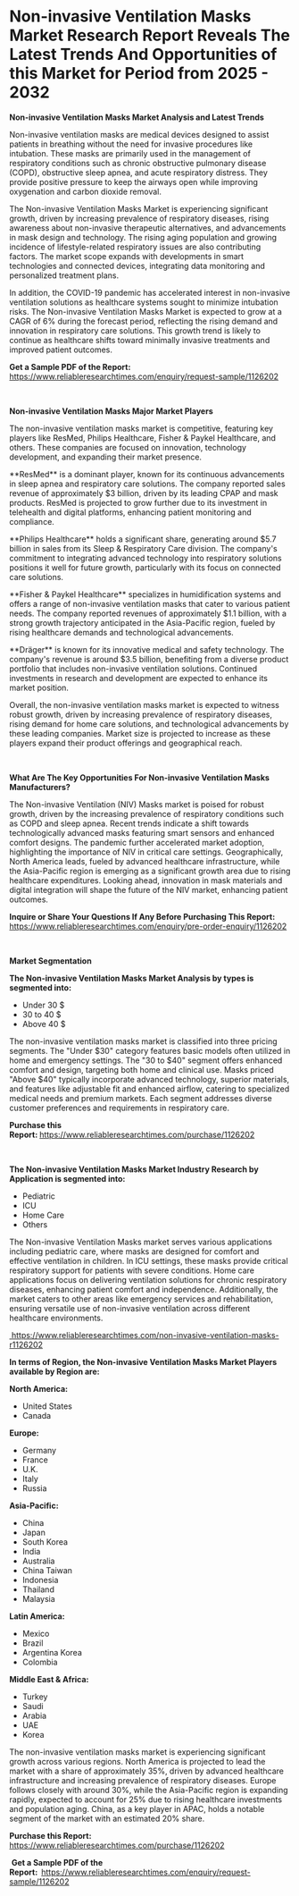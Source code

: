 <p><h1>Non-invasive Ventilation Masks Market Research Report Reveals The Latest Trends And Opportunities of this Market for Period from 2025 - 2032</h1></p><p><strong>Non-invasive Ventilation Masks Market Analysis and Latest Trends</strong></p>
<p><p>Non-invasive ventilation masks are medical devices designed to assist patients in breathing without the need for invasive procedures like intubation. These masks are primarily used in the management of respiratory conditions such as chronic obstructive pulmonary disease (COPD), obstructive sleep apnea, and acute respiratory distress. They provide positive pressure to keep the airways open while improving oxygenation and carbon dioxide removal.</p><p>The Non-invasive Ventilation Masks Market is experiencing significant growth, driven by increasing prevalence of respiratory diseases, rising awareness about non-invasive therapeutic alternatives, and advancements in mask design and technology. The rising aging population and growing incidence of lifestyle-related respiratory issues are also contributing factors. The market scope expands with developments in smart technologies and connected devices, integrating data monitoring and personalized treatment plans.</p><p>In addition, the COVID-19 pandemic has accelerated interest in non-invasive ventilation solutions as healthcare systems sought to minimize intubation risks. The Non-invasive Ventilation Masks Market is expected to grow at a CAGR of 6% during the forecast period, reflecting the rising demand and innovation in respiratory care solutions. This growth trend is likely to continue as healthcare shifts toward minimally invasive treatments and improved patient outcomes.</p></p>
<p><strong>Get a Sample PDF of the Report:&nbsp;</strong> <a href="https://www.reliableresearchtimes.com/enquiry/request-sample/1126202?utm_campaign=3721&utm_medium=2&utm_source=Github&utm_content=ia&utm_term=16042025&utm_id=non-invasive-ventilation-masks">https://www.reliableresearchtimes.com/enquiry/request-sample/1126202</a></p>
<p>&nbsp;</p>
<p><strong>Non-invasive Ventilation Masks Major Market Players</strong></p>
<p><p>The non-invasive ventilation masks market is competitive, featuring key players like ResMed, Philips Healthcare, Fisher & Paykel Healthcare, and others. These companies are focused on innovation, technology development, and expanding their market presence.</p><p>**ResMed** is a dominant player, known for its continuous advancements in sleep apnea and respiratory care solutions. The company reported sales revenue of approximately $3 billion, driven by its leading CPAP and mask products. ResMed is projected to grow further due to its investment in telehealth and digital platforms, enhancing patient monitoring and compliance.</p><p>**Philips Healthcare** holds a significant share, generating around $5.7 billion in sales from its Sleep & Respiratory Care division. The company's commitment to integrating advanced technology into respiratory solutions positions it well for future growth, particularly with its focus on connected care solutions.</p><p>**Fisher & Paykel Healthcare** specializes in humidification systems and offers a range of non-invasive ventilation masks that cater to various patient needs. The company reported revenues of approximately $1.1 billion, with a strong growth trajectory anticipated in the Asia-Pacific region, fueled by rising healthcare demands and technological advancements.</p><p>**Dräger** is known for its innovative medical and safety technology. The company's revenue is around $3.5 billion, benefiting from a diverse product portfolio that includes non-invasive ventilation solutions. Continued investments in research and development are expected to enhance its market position.</p><p>Overall, the non-invasive ventilation masks market is expected to witness robust growth, driven by increasing prevalence of respiratory diseases, rising demand for home care solutions, and technological advancements by these leading companies. Market size is projected to increase as these players expand their product offerings and geographical reach.</p></p>
<p>&nbsp;</p>
<p><strong>What Are The Key Opportunities For Non-invasive Ventilation Masks Manufacturers?</strong></p>
<p><p>The Non-invasive Ventilation (NIV) Masks market is poised for robust growth, driven by the increasing prevalence of respiratory conditions such as COPD and sleep apnea. Recent trends indicate a shift towards technologically advanced masks featuring smart sensors and enhanced comfort designs. The pandemic further accelerated market adoption, highlighting the importance of NIV in critical care settings. Geographically, North America leads, fueled by advanced healthcare infrastructure, while the Asia-Pacific region is emerging as a significant growth area due to rising healthcare expenditures. Looking ahead, innovation in mask materials and digital integration will shape the future of the NIV market, enhancing patient outcomes.</p></p>
<p><strong>Inquire or Share Your Questions If Any Before Purchasing This Report:</strong> <a href="https://www.reliableresearchtimes.com/enquiry/pre-order-enquiry/1126202?utm_campaign=3721&utm_medium=2&utm_source=Github&utm_content=ia&utm_term=16042025&utm_id=non-invasive-ventilation-masks">https://www.reliableresearchtimes.com/enquiry/pre-order-enquiry/1126202</a></p>
<p>&nbsp;</p>
<p><strong>Market Segmentation</strong></p>
<p><strong>The Non-invasive Ventilation Masks Market Analysis by types is segmented into:</strong></p>
<p><ul><li>Under 30 $</li><li>30 to 40 $</li><li>Above 40 $</li></ul></p>
<p><p>The non-invasive ventilation masks market is classified into three pricing segments. The "Under $30" category features basic models often utilized in home and emergency settings. The "30 to $40" segment offers enhanced comfort and design, targeting both home and clinical use. Masks priced "Above $40" typically incorporate advanced technology, superior materials, and features like adjustable fit and enhanced airflow, catering to specialized medical needs and premium markets. Each segment addresses diverse customer preferences and requirements in respiratory care.</p></p>
<p><strong>Purchase this Report:&nbsp;</strong><a href="https://www.reliableresearchtimes.com/purchase/1126202?utm_campaign=3721&utm_medium=2&utm_source=Github&utm_content=ia&utm_term=16042025&utm_id=non-invasive-ventilation-masks">https://www.reliableresearchtimes.com/purchase/1126202</a></p>
<p>&nbsp;</p>
<p><strong>The Non-invasive Ventilation Masks Market Industry Research by Application is segmented into:</strong></p>
<p><ul><li>Pediatric</li><li>ICU</li><li>Home Care</li><li>Others</li></ul></p>
<p><p>The Non-invasive Ventilation Masks market serves various applications including pediatric care, where masks are designed for comfort and effective ventilation in children. In ICU settings, these masks provide critical respiratory support for patients with severe conditions. Home care applications focus on delivering ventilation solutions for chronic respiratory diseases, enhancing patient comfort and independence. Additionally, the market caters to other areas like emergency services and rehabilitation, ensuring versatile use of non-invasive ventilation across different healthcare environments.</p></p>
<p><a href="https://www.reliableresearchtimes.com/non-invasive-ventilation-masks-r1126202?utm_campaign=3721&utm_medium=2&utm_source=Github&utm_content=ia&utm_term=16042025&utm_id=non-invasive-ventilation-masks">&nbsp;https://www.reliableresearchtimes.com/non-invasive-ventilation-masks-r1126202</a></p>
<p><strong>In terms of Region, the Non-invasive Ventilation Masks Market Players available by Region are:</strong></p>
<p>
    <p> <strong> North America: </strong>
        <ul>
            <li>United States</li>
            <li>Canada</li>
        </ul>
        </p> 
    <p> <strong> Europe: </strong>
        <ul>
            <li>Germany</li>
            <li>France</li>
            <li>U.K.</li>
            <li>Italy</li>
            <li>Russia</li>
        </ul>
        </p> 
    <p> <strong> Asia-Pacific: </strong>
        <ul>
            <li>China</li>
            <li>Japan</li>
            <li>South Korea</li>
            <li>India</li>
            <li>Australia</li>
            <li>China Taiwan</li>
            <li>Indonesia</li>
            <li>Thailand</li>
            <li>Malaysia</li>
        </ul>
        </p> 
    <p> <strong> Latin America: </strong>
        <ul>
            <li>Mexico</li>
            <li>Brazil</li>
            <li>Argentina Korea</li>
            <li>Colombia</li>
        </ul>
        </p> 
    <p> <strong> Middle East & Africa: </strong>
        <ul>
            <li>Turkey</li>
            <li>Saudi</li>
            <li>Arabia</li>
            <li>UAE</li>
            <li>Korea</li>
        </ul>
    </p>
    </p>
<p><p>The non-invasive ventilation masks market is experiencing significant growth across various regions. North America is projected to lead the market with a share of approximately 35%, driven by advanced healthcare infrastructure and increasing prevalence of respiratory diseases. Europe follows closely with around 30%, while the Asia-Pacific region is expanding rapidly, expected to account for 25% due to rising healthcare investments and population aging. China, as a key player in APAC, holds a notable segment of the market with an estimated 20% share.</p></p>
<p><strong>Purchase this Report: </strong><a href="https://www.reliableresearchtimes.com/purchase/1126202?utm_campaign=3721&utm_medium=2&utm_source=Github&utm_content=ia&utm_term=16042025&utm_id=non-invasive-ventilation-masks">https://www.reliableresearchtimes.com/purchase/1126202</a></p>
<p>&nbsp;<strong>Get a Sample PDF of the Report:&nbsp;&nbsp;</strong><a href="https://www.reliableresearchtimes.com/enquiry/request-sample/1126202?utm_campaign=3721&utm_medium=2&utm_source=Github&utm_content=ia&utm_term=16042025&utm_id=non-invasive-ventilation-masks">https://www.reliableresearchtimes.com/enquiry/request-sample/1126202</a></p>
<p><strong></strong></p>
<p><p></p><p></p><p></p></p>